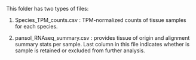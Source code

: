 This folder has two types of files:

1. Species_TPM_counts.csv : TPM-normalized counts of tissue samples for each species.

2. pansol_RNAseq_summary.csv : provides tissue of origin and alignment summary stats per sample. Last column in this file indicates whether is sample is retained or excluded from further analysis.
